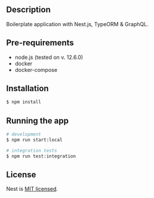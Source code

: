 ## Description

Boilerplate application with Nest.js, TypeORM & GraphQL.

## Pre-requirements

- node.js (tested on v. 12.6.0)
- docker
- docker-compose

## Installation

```bash
$ npm install
```

## Running the app

```bash
# development
$ npm run start:local

# integration tests
$ npm run test:integration
```

## License

Nest is [MIT licensed](LICENSE).
